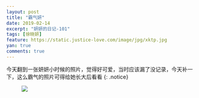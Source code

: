 ```yaml
---
layout: post
title: "霸气妍"
date: 2019-02-14
excerpt: "妍妍的日记-101"
tags: [徐晓妍]
feature: https://static.justice-love.com/image/jpg/xktp.jpg
yan: true
comments: true
---
```

今天翻到一张妍妍小时候的照片，觉得好可爱，当时应该漏了没记录，今天补一下，这么霸气的照片可得给她长大后看看
{: .notice}
<figure>
    <img src="{{ site.staticUrl }}/yanyan/image/baqiyanshoucang.jpg" />
</figure>
